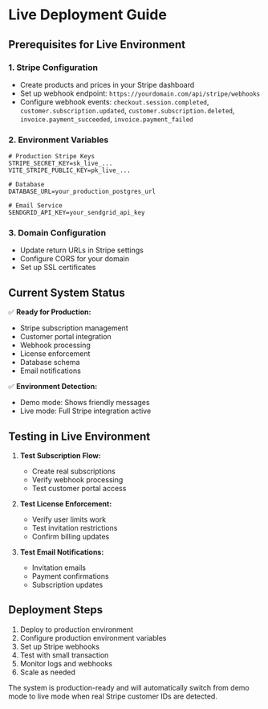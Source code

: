 # Live Deployment Guide

## Prerequisites for Live Environment

### 1. Stripe Configuration
- Create products and prices in your Stripe dashboard
- Set up webhook endpoint: `https://yourdomain.com/api/stripe/webhooks`
- Configure webhook events: `checkout.session.completed`, `customer.subscription.updated`, `customer.subscription.deleted`, `invoice.payment_succeeded`, `invoice.payment_failed`

### 2. Environment Variables
```
# Production Stripe Keys
STRIPE_SECRET_KEY=sk_live_...
VITE_STRIPE_PUBLIC_KEY=pk_live_...

# Database
DATABASE_URL=your_production_postgres_url

# Email Service
SENDGRID_API_KEY=your_sendgrid_api_key
```

### 3. Domain Configuration
- Update return URLs in Stripe settings
- Configure CORS for your domain
- Set up SSL certificates

## Current System Status

✅ **Ready for Production:**
- Stripe subscription management
- Customer portal integration
- Webhook processing
- License enforcement
- Database schema
- Email notifications

✅ **Environment Detection:**
- Demo mode: Shows friendly messages
- Live mode: Full Stripe integration active

## Testing in Live Environment

1. **Test Subscription Flow:**
   - Create real subscriptions
   - Verify webhook processing
   - Test customer portal access

2. **Test License Enforcement:**
   - Verify user limits work
   - Test invitation restrictions
   - Confirm billing updates

3. **Test Email Notifications:**
   - Invitation emails
   - Payment confirmations
   - Subscription updates

## Deployment Steps

1. Deploy to production environment
2. Configure production environment variables
3. Set up Stripe webhooks
4. Test with small transaction
5. Monitor logs and webhooks
6. Scale as needed

The system is production-ready and will automatically switch from demo mode to live mode when real Stripe customer IDs are detected.
